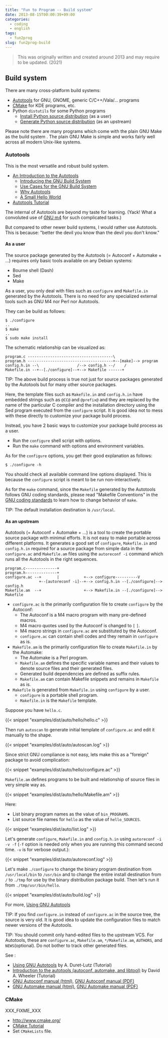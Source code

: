 ```yaml
---
title: "Fun to Program -- Build system"
date: 2013-08-15T00:00:39+09:00
categories:
  - coding
  - english
tags:
  - fun2prog
slug: fun2prog-build
---
```


> This was originally written and created around 2013 and may require to be
> updated. (2021)

## Build system

There are many cross-platform build systems:

* [Autotools](#autotools) for GNU, GNOME, generic C/C++/Vala/... programs
* [CMake](/#cmake) for KDE programs, etc.
* Python `distutils` for some Python programs
    * [Install Python source distribution](/en/2013/08/14/fun2prog-python/#install-python-source-distribution) (as a user)
    * [Generate Python source distribution](/en/2013/08/14/fun2prog-python/#generate-python-source-distribution) (as an upstream)

Please note there are many programs which come with the plain GNU Make as the
build system .  The plain GNU Make is simple and works fairly well across all
modern Unix-like systems.

### Autotools

This is the most versatile and robust build system.

* [An Introduction to the Autotools](http://www.gnu.org/software/automake/manual/html_node/Autotools-Introduction.html)
    * [Introducing the GNU Build System](http://www.gnu.org/software/automake/manual/html_node/GNU-Build-System.html)
    * [Use Cases for the GNU Build System](http://www.gnu.org/software/automake/manual/html_node/Use-Cases.html)
    * [Why Autotools](http://www.gnu.org/software/automake/manual/html_node/Why-Autotools.html)
    * [A Small Hello World](http://www.gnu.org/software/automake/manual/html_node/Hello-World.html)
* [Autotools Tutorial](http://www.lrde.epita.fr/~adl/autotools.html)

The internal of Autotools are beyond my taste for learning. (Yack! What a convoluted use of [GNU m4](http://en.wikipedia.org/wiki/M4_(computer_language)) for such complicated tasks.) 

But compared to other newer build systems, I would rather use Autotools.  This is because:  "better the devil you know than the devil you don't know."

#### As a user

The source package generated by the Autotools (= Autoconf + Automake + ...)
requires only basic tools available on any Debian systems:

* Bourne shell (Dash)
* Sed
* Make

As a user, you only deal with files such as `configure` and `Makefile.in`
generated by the Autotools.  There is no need for any specialized external
tools such as GNU M4 nor Perl nor Autotools.

They can be build as follows: 

```
$ ./configure
..
$ make
..
$ sudo make install
```

The schematic relationship can be visualized as:

```
program.c --------------------------------------\
program.h --------------------------------------+--[make]--> program    
config.h.in --\                 /--> config.h --/    /
Makefile.in --+--[./configure]--+--> Makefile ------+
```

TIP: The above build process is true not just for source packages generated by
the Autotools but for many other source packages.

Here, the template files such as `Makefile.in` and `config.h.in`  have embedded
strings such as `@CC@` and `@prefix@` and they are replaced by the name of the
particular C compiler and the installation directory using the Sed program
executed from the `configure` script.  It is good idea not to mess with these
directly to customize your package build process.

Instead, you have 2 basic ways to customize your package build process as a
user.

* Run the `configure` shell script with options.
* Run the `make` command with options and environment variables.

As for the `configure` options, you get their good explanation as follows:

```
$ ./configure -h
```

You should check all available command line options displayed.  This is because
the `configure` script is meant to be run non-interactively.

As for the `make` command, since the `Makefile` generated by the Autotools
follows GNU coding standards, please read "Makefile Conventions" in the
[GNU coding standards](http://www.gnu.org/prep/standards/html_node/index.html) to
learn how to change behavior of `make`.

TIP: The default installation destination is `/usr/local`.

#### As an upstream

Autotools (= Autoconf + Automake + ...) is a tool to create the portable source
package with minimal efforts.  It is not easy to make portable across different
platforms.  It generates a good set of `configure`, `Makefile.in` and
`config.h.in` required for a source package from simple data in the
`configure.ac` and `Makefile.am` files using the `autoreconf -i` command which
runs all the Autotools in the right sequences.

```
program.c--------------+
program.h--------------+
configure.ac --+       |           +--> configure----------V
               +--[autoreconf -i]--+--> config.h.in --[./configure]--> config.h
Makefile.am  --+                   +--> Makefile.in --[./configure]--> Makefile
```

* `configure.ac` is the primarily configuration file to create `configure` by the Autoconf:
    * The Autoconf is a M4 macro program with many pre-defined macros.
    * M4 macro quotes used by the Autoconf is changed to `[` `]`.
    * M4 macro strings in `configure.ac` are substituted by the Autoconf.
    * `configure.ac` can contain shell codes and they remain in `configure` as is.
* `Makefile.am` is the primarily configuration file to create `Makefile.in` by the Automake:
    * The Automake is a Perl program.
    * `Makefile.am` defines the specific variable names and their values to denote source files and their generated files.
    * Generated build dependencies are defined as suffix rules.
    * `Makefile.am` can contain Makefile snippets and remains in `Makefile` as is.
* `Makefile` is generated from `Makefile.in` using `configure` by a user.
    * `configure` is a portable shell program.
    * `Makefile.in` is the `Makefile` template.

Suppose you have `hello.c`.


{{< snippet "examples/dist/auto/hello/hello.c" >}}

 
Then run `autoscan` to generate initial template of `configure.ac` and edit it
manually to the shape. 


{{< snippet "examples/dist/auto/autoscan.log" >}}


Since strict GNU compliance is not easy, lets make this as a "foreign" package
to avoid complication:


{{< snippet "examples/dist/auto/hello/configure.ac" >}}


`Makefile.am` defines programs to be built and relationship of source files in very simple way as.


{{< snippet "examples/dist/auto/hello/Makefile.am" >}}


Here:

* List binary program names as the value of `bin_PROGRAMS`.
* List source file names for `hello` as the value of `hello_SOURCES`.


{{< snippet "examples/dist/auto/list.log" >}}


Let's generate `configure`,  `Makefile.in` and `config.h.in` using `autoreconf
-i -v -f` (`-f` option is needed only when you are running this command second
time.  `-v` is for verbose output.):


{{< snippet "examples/dist/auto/autoreconf.log" >}}


Let's make `./configure` to change the binary program destination from
`/usr/local/bin` to `/usr/bin` and to change the entire install destination
from `/` to `./tmp` for use by the binary distribution package build.  Then
let's run it from `./tmp/usr/bin/hello`.


{{< snippet "examples/dist/auto/build.log" >}}


For more, [Using GNU Autotools](http://www.lrde.epita.fr/~adl/dl/autotools.pdf)

TIP: If you find `configure.in` instead of `configure.ac` in the source tree,
the source is very old.  It is good idea to update the configuration files to 
match newer versions of the Autotools.

TIP: You should commit only hand-edited files to the upstream VCS.  For
Autotools, these are `configure.ac`, `Makefile.am`, `*/Makefile.am`, `AUTHORS`,
and `NEWS`(optional).  Do not bother to track other generated files.

See :

* [Using GNU Autotools](http://www.lrde.epita.fr/~adl/dl/autotools.pdf)
by A. Duret-Lutz (Tutorial)
* [Introduction to the autotools (autoconf, automake, and libtool)](http://www.dwheeler.com/autotools/introduction-autotools.pdf) by David A. Wheeler (Tutorial)
* [GNU Autoconf manual (html)](http://www.gnu.org/savannah-checkouts/gnu/autoconf/manual/autoconf-2.69/html_node/index.html), [GNU Autoconf manual (PDF)](http://www.gnu.org/savannah-checkouts/gnu/autoconf/manual/autoconf-2.69/autoconf.pdf)
* [GNU Automake manual (html)](http://www.gnu.org/software/automake/manual/automake.html), [GNU Automake manual (PDF)](http://www.gnu.org/software/automake/manual/automake.pdf)

### CMake

XXX_FIXME_XXX

* http://www.cmake.org/
* [CMake Tutorial](http://www.cmake.org/cmake/help/cmake_tutorial.html)
* Set `CMakeLists` file.


<!-- vim: set sw=2 sts=2 ai si et tw=79 ft=markdown: -->
